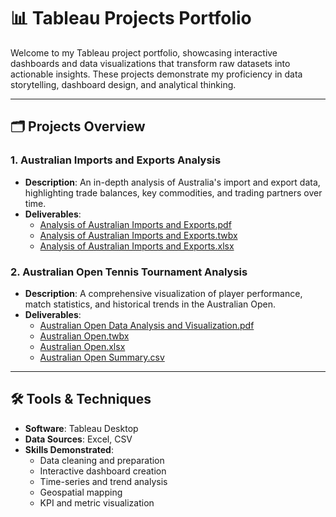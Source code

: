 # 📊 Tableau Projects Portfolio

Welcome to my Tableau project portfolio, showcasing interactive dashboards and data visualizations that transform raw datasets into actionable insights. These projects demonstrate my proficiency in data storytelling, dashboard design, and analytical thinking.

---

## 🗂️ Projects Overview

### 1. Australian Imports and Exports Analysis
- **Description**: An in-depth analysis of Australia's import and export data, highlighting trade balances, key commodities, and trading partners over time.
- **Deliverables**:
  - [Analysis of Australian Imports and Exports.pdf](Analysis%20of%20Australian%20Imports%20and%20Exports.pdf)
  - [Analysis of Australian Imports and Exports.twbx](Analysis%20of%20Australian%20Imports%20and%20Exports.twbx)
  - [Analysis of Australian Imports and Exports.xlsx](Analysis%20of%20Australian%20Imports%20and%20Exports.xlsx)

### 2. Australian Open Tennis Tournament Analysis
- **Description**: A comprehensive visualization of player performance, match statistics, and historical trends in the Australian Open.
- **Deliverables**:
  - [Australian Open Data Analysis and Visualization.pdf](Australian%20Open%20Data%20Analysis%20and%20Visualization.pdf)
  - [Australian Open.twbx](Australian%20Open.twbx)
  - [Australian Open.xlsx](Australian%20Open.xlsx)
  - [Australian Open Summary.csv](Australian%20Open%20Summary.csv)

---

## 🛠️ Tools & Techniques
- **Software**: Tableau Desktop
- **Data Sources**: Excel, CSV
- **Skills Demonstrated**:
  - Data cleaning and preparation
  - Interactive dashboard creation
  - Time-series and trend analysis
  - Geospatial mapping
  - KPI and metric visualization
